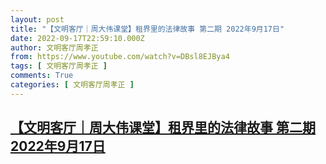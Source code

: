 ```yaml
---
layout: post
title: "【文明客厅｜周大伟课堂】租界里的法律故事 第二期 2022年9月17日"
date: 2022-09-17T22:59:10.000Z
author: 文明客厅周孝正
from: https://www.youtube.com/watch?v=DBsl8EJBya4
tags: [ 文明客厅周孝正 ]
comments: True
categories: [ 文明客厅周孝正 ]
---
```

<!--1663455550000-->
[【文明客厅｜周大伟课堂】租界里的法律故事 第二期 2022年9月17日](https://www.youtube.com/watch?v=DBsl8EJBya4)
------

<div>

</div>
